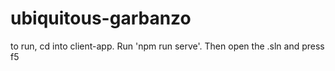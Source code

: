 # ubiquitous-garbanzo
to run, cd into client-app.  Run 'npm run serve'.  Then open the .sln and press f5
